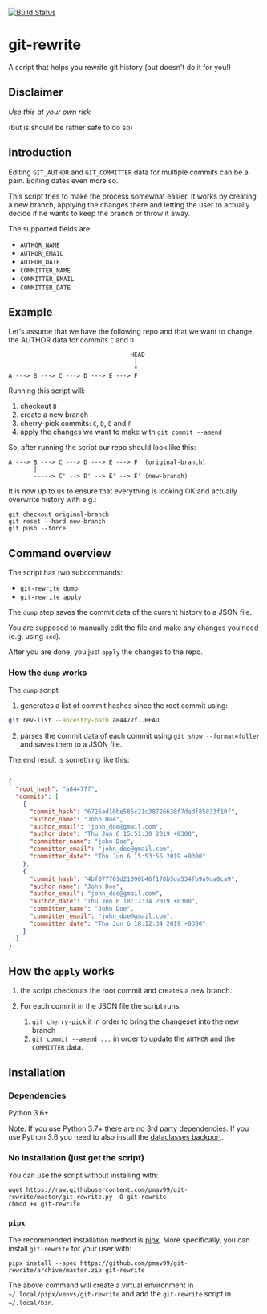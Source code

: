 [![Build Status](https://dev.azure.com/otinanai90/git-rewrite/_apis/build/status/pmav99.git-rewrite?branchName=master)](https://dev.azure.com/otinanai90/git-rewrite/_build/latest?definitionId=4&branchName=master)

git-rewrite
===========

A script that helps you rewrite git history (but doesn't do it for you!)

## Disclaimer

*Use this at your own risk*

(but is should be rather safe to do so)

## Introduction

Editing `GIT_AUTHOR` and `GIT_COMMITTER` data for multiple commits can be a pain.
Editing dates even more so.

This script tries to make the process somewhat easier. It works by creating a new branch,
applying the changes there and letting the user to actually decide if he wants to keep
the branch or throw it away.

The supported fields are:

- `AUTHOR_NAME`
- `AUTHOR_EMAIL`
- `AUTHOR_DATE`
- `COMMITTER_NAME`
- `COMMITTER_EMAIL`
- `COMMITTER_DATE`

## Example

Let's assume that we have the following repo and that we want to change the AUTHOR data
for commits `C` and `D`

```
                                  HEAD
                                   |
                                   *
A ---> B ---> C ---> D ---> E ---> F
```


Running this script will:

1. checkout `B`
2. create a new branch
3. cherry-pick commits: `C`, `D`, `E` and `F`
4. apply the changes we want to make with `git commit --amend`

So, after running the script our repo should look like this:

```
A ---> B ---> C ---> D ---> E ---> F  (original-branch)
       |
       -----> C' --> D' --> E' --> F' (new-branch)
```

It is now up to us to ensure that everything is looking OK and actually overwrite
history with e.g.:

```
git checkout original-branch
git reset --hard new-branch
git push --force
```

## Command overview

The script has two subcommands:

- `git-rewrite dump`
- `git-rewrite apply`

The `dump` step saves the commit data of the current history to a JSON file.

You are supposed to manually edit the file and make any changes you need (e.g. using `sed`).

After you are done, you just `apply` the changes to the repo.

### How the `dump` works

The `dump` script

1. generates a list of commit hashes since the root commit using:

``` bash
git rev-list --ancestry-path a84477f..HEAD
```

2. parses the commit data of each commit using `git show --format=fuller` and saves them
   to a JSON file.

The end result is something like this:

``` JSON

{
  "root_hash": "a84477f",
  "commits": [
    {
      "commit_hash": "6726ad10be585c21c38726630f7dadf85833f10f",
      "author_name": "John Doe",
      "author_email": "john_doe@gmail.com",
      "author_date": "Thu Jun 6 15:51:30 2019 +0300",
      "committer_name": "john Doe",
      "committer_email": "john_doe@gmail.com",
      "committer_date": "Thu Jun 6 15:53:56 2019 +0300"
    },
    {
      "commit_hash": "4bf077761d21090b46f178b5da534fb9a9da0ca9",
      "author_name": "John Doe",
      "author_email": "john_doe@gmail.com",
      "author_date": "Thu Jun 6 18:12:34 2019 +0300",
      "committer_name": "John Doe",
      "committer_email": "john_doe@gmail.com",
      "committer_date": "Thu Jun 6 18:12:34 2019 +0300"
    }
  ]
}

```

## How the `apply` works

1. the script checkouts the root commit and creates a new branch.
2. For each commit in the JSON file the script runs:

    1. `git cherry-pick` it in order to bring the changeset into the new branch
    2. `git commit --amend ...` in order to update the `AUTHOR` and the `COMMITTER`
       data.

## Installation

### Dependencies

Python 3.6+

Note: If you use Python 3.7+ there are no 3rd party dependencies. If you use Python 3.6
you need to also install the [dataclasses
backport](https://github.com/ericvsmith/dataclasses).

### No installation (just get the script)

You can use the script without installing with:

```
wget https://raw.githubusercontent.com/pmav99/git-rewrite/master/git_rewrite.py -O git-rewrite
chmod +x git-rewrite
```

### `pipx`

The recommended installation method is [pipx](https://github.com/pipxproject/pipx).  More
specifically, you can install `git-rewrite` for your user with:

```
pipx install --spec https://github.com/pmav99/git-rewrite/archive/master.zip git-rewrite
```

The above command will create a virtual environment in `~/.local/pipx/venvs/git-rewrite`
and add the `git-rewrite` script in `~/.local/bin`.
